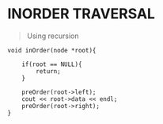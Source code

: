 # INORDER TRAVERSAL

> Using recursion 


```
void inOrder(node *root){

    if(root == NULL){
        return;
    }

    preOrder(root->left);
    cout << root->data << endl;
    preOrder(root->right);
}
```
